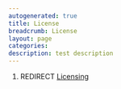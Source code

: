 ```yaml
---
autogenerated: true
title: License
breadcrumb: License
layout: page
categories: 
description: test description
---
```


1.  REDIRECT [Licensing](Licensing)
